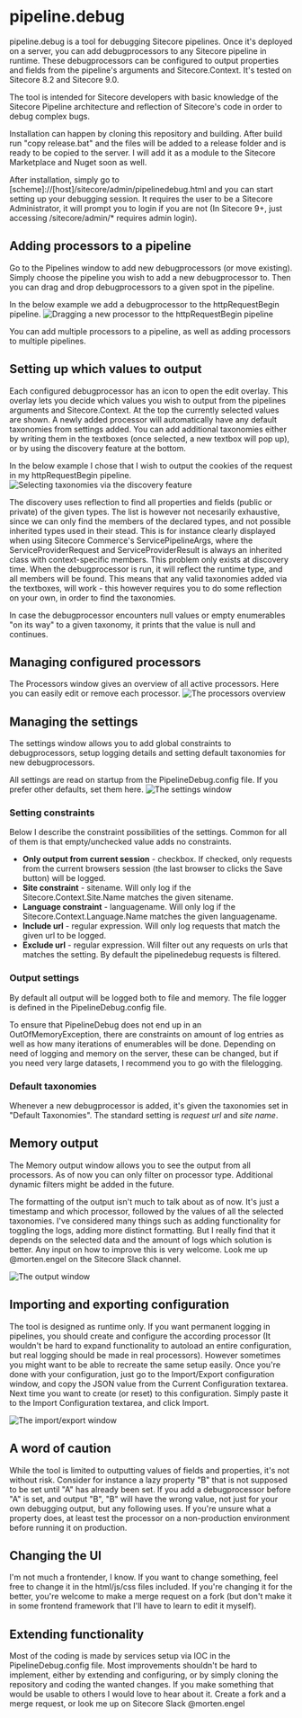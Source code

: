# pipeline.debug

pipeline.debug is a tool for debugging Sitecore pipelines. Once it's deployed on a server, you can add debugprocessors to any Sitecore pipeline in runtime. These debugprocessors can be configured to output properties and fields from the pipeline's arguments and Sitecore.Context. It's tested on Sitecore 8.2 and Sitecore 9.0.

The tool is intended for Sitecore developers with basic knowledge of the Sitecore Pipeline architecture and reflection of Sitecore's code in order to debug complex bugs.

Installation can happen by cloning this repository and building. After build run "copy release.bat" and the files will be added to a release folder and is ready to be copied to the server. I will add it as a module to the Sitecore Marketplace and Nuget soon as well.

After installation, simply go to [scheme]://[host]/sitecore/admin/pipelinedebug.html and you can start setting up your debugging session. It requires the user to be a Sitecore Administrator, it will prompt you to login if you are not (In Sitecore 9+, just accessing /sitecore/admin/* requires admin login).

## Adding processors to a pipeline

Go to the Pipelines window to add new debugprocessors (or move existing). Simply choose the pipeline you wish to add a new debugprocessor to. Then you can drag and drop debugprocessors to a given spot in the pipeline.

In the below example we add a debugprocessor to the httpRequestBegin pipeline.
![Dragging a new processor to the httpRequestBegin pipeline](PipelineDebug/Documentation/add-processor.gif)

You can add multiple processors to a pipeline, as well as adding processors to multiple pipelines.

## Setting up which values to output

Each configured debugprocessor has an icon to open the edit overlay. This overlay lets you decide which values you wish to output from the pipelines arguments and Sitecore.Context. At the top the currently selected values are shown. A newly added processor will automatically have any default taxonomies from settings added. You can add additional taxonomies either by writing them in the textboxes (once selected, a new textbox will pop up), or by using the discovery feature at the bottom. 

In the below example I chose that I wish to output the cookies of the request in my httpRequestBegin pipeline.
![Selecting taxonomies via the discovery feature](PipelineDebug/Documentation/edit-processor.gif)

The discovery uses reflection to find all properties and fields (public or private) of the given types. The list is however not necesarily exhaustive, since we can only find the members of the declared types, and not possible inherited types used in their stead. This is for instance clearly displayed when using Sitecore Commerce's ServicePipelineArgs, where the ServiceProviderRequest and ServiceProviderResult is always an inherited class with context-specific members. This problem only exists at discovery time. When the debugprocessor is run, it will reflect the runtime type, and all members will be found. This means that any valid taxonomies added via the textboxes, will work - this however requires you to do some reflection on your own, in order to find the taxonomies.

In case the debugprocessor encounters null values or empty enumerables "on its way" to a given taxonomy, it prints that the value is null and continues.

## Managing configured processors

The Processors window gives an overview of all active processors. Here you can easily edit or remove each processor.
![The processors overview](PipelineDebug/Documentation/processors.png)

## Managing the settings

The settings window allows you to add global constraints to debugprocessors, setup logging details and setting default taxonomies for new debugprocessors. 

All settings are read on startup from the PipelineDebug.config file. If you prefer other defaults, set them here.
![The settings window](PipelineDebug/Documentation/settings.png)

### Setting constraints

Below I describe the constraint possibilities of the settings. Common for all of them is that empty/unchecked value adds no constraints.

* **Only output from current session** - checkbox. If checked, only requests from the current browsers session (the last browser to clicks the Save button) will be logged.
* **Site constraint** - sitename. Will only log if the Sitecore.Context.Site.Name matches the given sitename.
* **Language constraint** - languagename. Will only log if the Sitecore.Context.Language.Name matches the given languagename.
* **Include url** - regular expression. Will only log requests that match the given url to be logged.
* **Exclude url** - regular expression. Will filter out any requests on urls that matches the setting. By default the pipelinedebug requests is filtered.

### Output settings

By default all output will be logged both to file and memory. The file logger is defined in the PipelineDebug.config file.

To ensure that PipelineDebug does not end up in an OutOfMemoryException, there are constraints on amount of log entries as well as how many iterations of enumerables will be done. Depending on need of logging and memory on the server, these can be changed, but if you need very large datasets, I recommend you to go with the filelogging.

### Default taxonomies

Whenever a new debugprocessor is added, it's given the taxonomies set in "Default Taxonomies". The standard setting is *request url* and *site name*.

## Memory output

The Memory output window allows you to see the output from all processors. As of now you can only filter on processor type. Additional dynamic filters might be added in the future.

The formatting of the output isn't much to talk about as of now. It's just a timestamp and which processor, followed by the values of all the selected taxonomies. I've considered many things such as adding functionality for toggling the logs, adding more distinct formatting. But I really find that it depends on the selected data and the amount of logs which solution is better. Any input on how to improve this is very welcome. Look me up @morten.engel on the Sitecore Slack channel. 

![The output window](PipelineDebug/Documentation/output.png)

## Importing and exporting configuration

The tool is designed as runtime only. If you want permanent logging in pipelines, you should create and configure the according processor (It wouldn't be hard to expand functionality to autoload an entire configuration, but real logging should be made in real processors). However sometimes you might want to be able to recreate the same setup easily. Once you're done with your configuration, just go to the Import/Export configuration window, and copy the JSON value from the Current Configuration textarea. Next time you want to create (or reset) to this configuration. Simply paste it to the Import Configuration textarea, and click Import.

![The import/export window](PipelineDebug/Documentation/import.png)

## A word of caution

While the tool is limited to outputting values of fields and properties, it's not without risk. Consider for instance a lazy property "B" that is not supposed to be set until "A" has already been set. If you add a debugprocessor before "A" is set, and output "B", "B" will have the wrong value, not just for your own debugging output, but any following uses. If you're unsure what a property does, at least test the processor on a non-production environment before running it on production.

## Changing the UI

I'm not much a frontender, I know. If you want to change something, feel free to change it in the html/js/css files included. If you're changing it for the better, you're welcome to make a merge request on a fork (but don't make it in some frontend framework that I'll have to learn to edit it myself).

## Extending functionality

Most of the coding is made by services setup via IOC in the PipelineDebug.config file. Most improvements shouldn't be hard to implement, either by extending and configuring, or by simply cloning the repository and coding the wanted changes. If you make something that would be usable to others I would love to hear about it. Create a fork and a merge request, or look me up on Sitecore Slack @morten.engel

